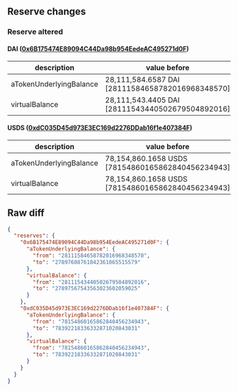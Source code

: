 ## Reserve changes

### Reserve altered

#### DAI ([0x6B175474E89094C44Da98b954EedeAC495271d0F](https://etherscan.io/address/0x6B175474E89094C44Da98b954EedeAC495271d0F))

| description | value before | value after |
| --- | --- | --- |
| aTokenUnderlyingBalance | 28,111,584.6587 DAI [28111584658782016968348570] | 27,897,608.7618 DAI [27897608761842361065515579] |
| virtualBalance | 28,111,543.4405 DAI [28111543440502679504892016] | 27,897,567.5435 DAI [27897567543563023602059025] |


#### USDS ([0xdC035D45d973E3EC169d2276DDab16f1e407384F](https://etherscan.io/address/0xdC035D45d973E3EC169d2276DDab16f1e407384F))

| description | value before | value after |
| --- | --- | --- |
| aTokenUnderlyingBalance | 78,154,860.1658 USDS [78154860165862840456234943] | 78,392,218.3363 USDS [78392218336332871020843031] |
| virtualBalance | 78,154,860.1658 USDS [78154860165862840456234943] | 78,392,218.3363 USDS [78392218336332871020843031] |


## Raw diff

```json
{
  "reserves": {
    "0x6B175474E89094C44Da98b954EedeAC495271d0F": {
      "aTokenUnderlyingBalance": {
        "from": "28111584658782016968348570",
        "to": "27897608761842361065515579"
      },
      "virtualBalance": {
        "from": "28111543440502679504892016",
        "to": "27897567543563023602059025"
      }
    },
    "0xdC035D45d973E3EC169d2276DDab16f1e407384F": {
      "aTokenUnderlyingBalance": {
        "from": "78154860165862840456234943",
        "to": "78392218336332871020843031"
      },
      "virtualBalance": {
        "from": "78154860165862840456234943",
        "to": "78392218336332871020843031"
      }
    }
  }
}
```